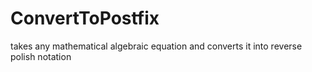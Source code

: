 ConvertToPostfix
================

takes any mathematical algebraic equation and converts it into reverse polish notation
